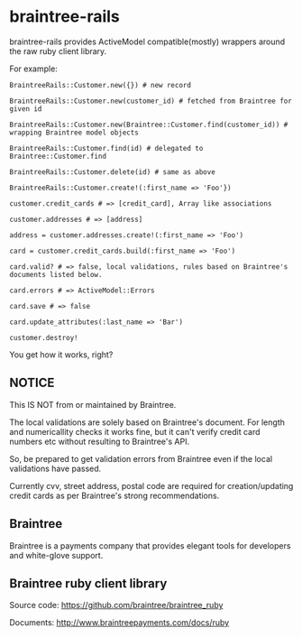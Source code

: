 braintree-rails
===============
braintree-rails provides ActiveModel compatible(mostly) wrappers around the raw ruby client library.

For example:

    BraintreeRails::Customer.new({}) # new record
    
    BraintreeRails::Customer.new(customer_id) # fetched from Braintree for given id
    
    BraintreeRails::Customer.new(Braintree::Customer.find(customer_id)) # wrapping Braintree model objects
    
    BraintreeRails::Customer.find(id) # delegated to Braintree::Customer.find
    
    BraintreeRails::Customer.delete(id) # same as above
    
    BraintreeRails::Customer.create!(:first_name => 'Foo'})
    
    customer.credit_cards # => [credit_card], Array like associations 
    
    customer.addresses # => [address]

    address = customer.addresses.create!(:first_name => 'Foo')

    card = customer.credit_cards.build(:first_name => 'Foo')
    
    card.valid? # => false, local validations, rules based on Braintree's documents listed below.
    
    card.errors # => ActiveModel::Errors
    
    card.save # => false
    
    card.update_attributes(:last_name => 'Bar')
    
    customer.destroy!

You get how it works, right?

NOTICE
---------------
This IS NOT from or maintained by Braintree.


The local validations are solely based on Braintree's document. For length and numericallity checks it works fine, but it can't verify credit card numbers etc without resulting to Braintree's API.

So, be prepared to get validation errors from Braintree even if the local validations have passed.

Currently cvv, street address, postal code are required for creation/updating credit cards as per Braintree's strong recommendations.

Braintree
---------------
Braintree is a payments company that provides elegant tools for developers and white-glove support.

Braintree ruby client library
---------------
Source code: https://github.com/braintree/braintree_ruby

Documents:   http://www.braintreepayments.com/docs/ruby